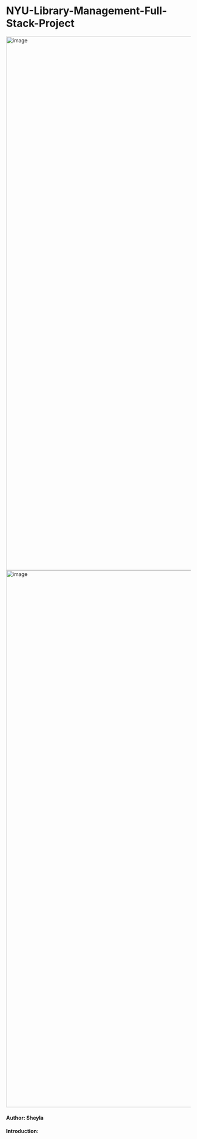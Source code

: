 # NYU-Library-Management-Full-Stack-Project

<img width="1450" alt="image" src="https://user-images.githubusercontent.com/45084681/211243393-7635f0a7-b6ae-4915-aa6c-a446904a1aeb.png">

<img width="1459" alt="image" src="https://user-images.githubusercontent.com/45084681/211243281-042dbbf3-c108-4dac-b10c-95722570fcac.png">


#### Author: Sheyla  
#### Introduction:
